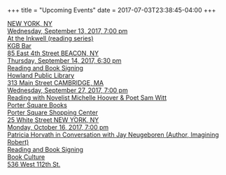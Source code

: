 +++
title = "Upcoming Events"
date = 2017-07-03T23:38:45-04:00
+++

<a href="/files/At\ the\ Inkwell.pdf">
NEW YORK, NY<br>
Wednesday, September 13, 2017, 7:00 pm<br>
At the Inkwell (reading series)<br>
KGB Bar<br>
85 East 4th Street
</a>


<a href="/files/Howland\ Library\ Reading.pdf">
BEACON, NY<br>
Thursday, September 14, 2017, 6:30 pm<br>
Reading and Book Signing<br>
Howland Public Library<br>
313 Main Street
</a>


<a href="http://www.portersquarebooks.com/event/michelle-hoover-patricia-horvath-sam-witt">
CAMBRIDGE, MA<br>
Wednesday, September 27, 2017, 7:00 pm<br>
Reading with Novelist Michelle Hoover & Poet Sam Witt<br>
Porter Square Books<br>
Porter Square Shopping Center<br>
25 White Street
</a>


<a href="http://www.bookculture.com/event/112th-patricia-horvath-jay-neugeboren">
NEW YORK, NY<br>
Monday, October 16, 2017, 7:00 pm<br>
Patricia Horvath in Conversation with Jay Neugeboren (Author, Imagining
Robert)<br>
Reading and Book Signing<br>
Book Culture<br>
536 West 112th St.
</a>
